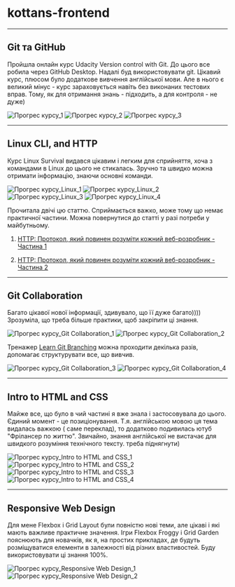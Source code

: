 # kottans-frontend
_______
## Git та GitHub
Пройшла онлайн курс Udaсity Version сontrol with Git. До цього все робила через GitHub Desktop. Надалі буд використовувати git.
Цікавий курс, плюсом було додаткове вивчення англійської мови. Але в нього є великий мінус - курс зараховується навіть без виконаних тестових вправ.
Тому, як для отримання знань - підходить, а для контроля - не дуже)

![Прогрес курсу_1](images/image1.jpg)
![Прогрес курсу_2](images/image2.jpg)
![Прогрес курсу_3](images/image3.jpg)
_______

## Linux CLI, and HTTP
Курс Linux Survival видався цікавим і легким для сприйняття, хоча з командами в Linux
до цього не стикалась. Зручно та швидко можна отримати інформацію, знаючи основні команди. 

![Прогрес курсу_Linux_1](task_linux_cli/photo1.jpg)
![Прогрес курсу_Linux_2](task_linux_cli/photo2.jpg)
![Прогрес курсу_Linux_3](task_linux_cli/photo3.jpg)
![Прогрес курсу_Linux_4](task_linux_cli/photo4.jpg)

Прочитала двічі цю статтю. Cприймається важко, може  тому що немає практичної частини. Можна повернутися до статті у разі потреби у майбутньому. 

1. [HTTP: Протокол, який повинен розуміти кожний веб-розробник - Частина 1](https://code.tutsplus.com/uk/tutorials/http-the-protocol-every-web-developer-must-know-part-1--net-31177 "HTTP: Протокол, який повинен розуміти кожний веб-розробник - Частина 1")

2. [HTTP: Протокол, який повинен розуміти кожний веб-розробник - Частина 2](https://code.tutsplus.com/uk/tutorials/http-the-protocol-every-web-developer-must-know-part-2--net-31155 "HTTP: Протокол, який повинен розуміти кожний веб-розробник - Частина 2")
________

## Git Collaboration
Багато цікавої нової інформації, здивувало, що її дуже багато))))
Зрозуміла, що треба більше практики, щоб закріпити ці знання.

![Прогрес курсу_Git Collaboration_1](task_git_collaboration/1.jpg)
![Прогрес курсу_Git Collaboration_2](task_git_collaboration/2.jpg)

Тренажер [Learn Git Branching](https://learngitbranching.js.org/?locale=uk- "learngitbranching.js.org") можна проходити декілька разів, допомагає структурувати все, що вивчив.

![Прогрес курсу_Git Collaboration_3](task_git_collaboration/3.jpg)
![Прогрес курсу_Git Collaboration_4](task_git_collaboration/4.jpg)
_________

## Intro to HTML and CSS

Майже все, що було в чий частині я вже знала і застосовувала до цього. Єдиний момент - це позиціонування. Т.я. англійською мовою ця тема видалась важкою ( саме переклад), то додатково подивилась ютуб "Фрілансер по життю". Звичайно, знання англійської не вистачає для швидкого розуміння технічного тексту. треба піднягнути)

![Прогрес курсу_Intro to HTML and CSS_1](task_html_css_intro/1.jpg)
![Прогрес курсу_Intro to HTML and CSS_2](task_html_css_intro/2.jpg)
![Прогрес курсу_Intro to HTML and CSS_3](task_html_css_intro/3.jpg)
![Прогрес курсу_Intro to HTML and CSS_4](task_html_css_intro/4.jpg)
__________

## Responsive Web Design

Для мене Flexbox і Grid Layout були повністю нові теми, але цікаві і які мають важливе практичне значення. 
Ігри Flexbox Froggy і Grid Garden пояснюють для новачків, як я, на простих прикладах, де будуть розміщуватися елементи в залежності від різних властивостей. Буду використовувати ці знання 100%. 

![Прогрес курсу_Responsive Web Design_1](task_responsive_web_design/1.jpg)
![Прогрес курсу_Responsive Web Design_2](task_responsive_web_design/2.jpg)









